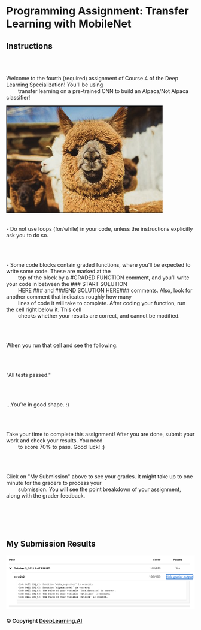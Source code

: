 # Programming Assignment: Transfer Learning with MobileNet

## Instructions

<div class="cmlToHtml-content-container" style="white-space: pre-wrap">
    <p>Welcome to the fourth (required) assignment of Course 4 of the Deep Learning Specialization! You'll be using
        transfer learning on a pre-trained CNN to build an Alpaca/Not Alpaca classifier!</p><img
        src="images/Screen-Shot-2020-12-04-at-4.01.56-PM.png"
        alt="">
    <p>- Do not use loops (for/while) in your code, unless the instructions explicitly ask you to do so.</p>
    <p>- Some code blocks contain graded functions, where you’ll be expected to write some code. These are marked at the
        top of the block by a #GRADED FUNCTION comment, and you’ll write your code in between the ### START SOLUTION
        HERE ### and ###END SOLUTION HERE### comments. Also, look for another comment that indicates roughly how many
        lines of code it will take to complete. After coding your function, run the cell right below it. This cell
        checks whether your results are correct, and cannot be modified.</p>
    <p>When you run that cell and see the following:&nbsp;</p>
    <p>"All tests passed."</p>
    <p>...You’re in good shape. :)&nbsp;</p>
    <p>Take your time to complete this assignment! After you are done, submit your work and check your results. You need
        to score 70% to pass. Good luck! :)&nbsp;</p>
    <p>Click on "My Submission" above to see your grades. It might take up to one minute for the graders to process your
        submission. You will see the point breakdown of your assignment, along with the grader feedback.</p>
    <p></p>
</div>

## My Submission Results

<img src="images/week2.2_results.png" />

#### © Copyright [DeepLearning.AI](https://www.coursera.org/learn/applied-data-science-capstone?specialization=ibm-data-science)